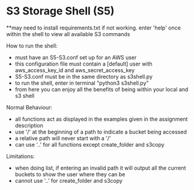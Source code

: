 # S3 Storage Shell (S5)

**may need to install requirements.txt if not working. 
enter 'help' once within the shell to view all available S3 commands 

How to run the shell:
 - must have an S5-S3.conf set up for an AWS user
 - this configuration file must contain a [default] user with aws_access_key_id and aws_secret_access_key
 - S5-S3.conf must be in the same directory as s3shell.py
 - to run the shell, enter in terminal "python3 s3shell.py" 
 - from here you can enjoy all the benefits of being within your local and s3 shell

Normal Behaviour:
 - all functions act as displayed in the examples given in the assignment description
 - use '/' at the beginning of a path to indicate a bucket being accessed
 - a relative path will never start with a '/'
 - can use '..' for all functions except create_folder and s3copy

Limitations:
 - when doing list, if entering an invalid path it will output all the current buckets to show the user where they can be
 - cannot use '..' for create_folder and s3copy

